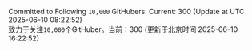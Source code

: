 Committed to Following `10,000` GitHubers. Current: <!-- FOLLOWING_COUNT -->300<!-- FOLLOWING_COUNT --> (Update at UTC <!-- LAST_UPDATED -->2025-06-10 08:22:52<!-- LAST_UPDATED -->)<br>
致力于关注`10,000`个GitHuber。当前：<!-- FOLLOWING_COUNT -->300<!-- FOLLOWING_COUNT --> (更新于北京时间 <!-- LAST_UPDATED_CST -->2025-06-10 16:22:52<!-- LAST_UPDATED_CST -->)

